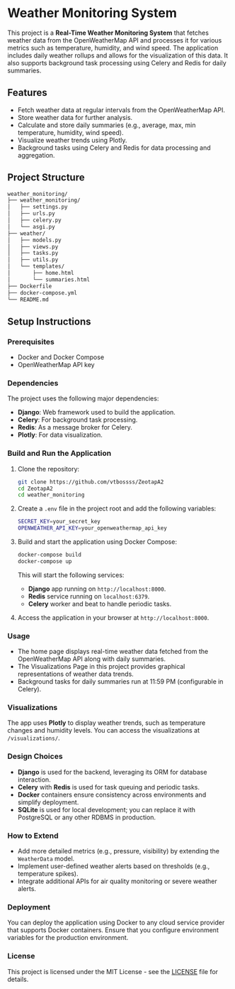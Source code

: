 
# Weather Monitoring System

This project is a **Real-Time Weather Monitoring System** that fetches weather data from the OpenWeatherMap API and processes it for various metrics such as temperature, humidity, and wind speed. The application includes daily weather rollups and allows for the visualization of this data. It also supports background task processing using Celery and Redis for daily summaries.

## Features
- Fetch weather data at regular intervals from the OpenWeatherMap API.
- Store weather data for further analysis.
- Calculate and store daily summaries (e.g., average, max, min temperature, humidity, wind speed).
- Visualize weather trends using Plotly.
- Background tasks using Celery and Redis for data processing and aggregation.

## Project Structure
```bash
weather_monitoring/
├── weather_monitoring/
│   ├── settings.py
│   ├── urls.py
│   ├── celery.py
│   └── asgi.py
├── weather/
│   ├── models.py
│   ├── views.py
│   ├── tasks.py
│   ├── utils.py
│   └── templates/
│       ├── home.html
│       └── summaries.html
├── Dockerfile
├── docker-compose.yml
└── README.md
```

## Setup Instructions

### Prerequisites
- Docker and Docker Compose
- OpenWeatherMap API key

### Dependencies
The project uses the following major dependencies:
- **Django**: Web framework used to build the application.
- **Celery**: For background task processing.
- **Redis**: As a message broker for Celery.
- **Plotly**: For data visualization.

### Build and Run the Application

1. Clone the repository:
   ```bash
   git clone https://github.com/vtbossss/ZeotapA2
   cd ZeotapA2
   cd weather_monitoring
   ```

2. Create a `.env` file in the project root and add the following variables:
   ```bash
   SECRET_KEY=your_secret_key
   OPENWEATHER_API_KEY=your_openweathermap_api_key
   ```

3. Build and start the application using Docker Compose:
   ```bash
   docker-compose build
   docker-compose up
   ```

   This will start the following services:
   - **Django** app running on `http://localhost:8000`.
   - **Redis** service running on `localhost:6379`.
   - **Celery** worker and beat to handle periodic tasks.

5. Access the application in your browser at `http://localhost:8000`.

### Usage

- The home page displays real-time weather data fetched from the OpenWeatherMap API along with daily summaries.
- The Visualizations Page in this project provides graphical representations of weather data trends.
- Background tasks for daily summaries run at 11:59 PM (configurable in Celery).

### Visualizations

The app uses **Plotly** to display weather trends, such as temperature changes and humidity levels. You can access the visualizations at `/visualizations/`.

### Design Choices

- **Django** is used for the backend, leveraging its ORM for database interaction.
- **Celery** with **Redis** is used for task queuing and periodic tasks.
- **Docker** containers ensure consistency across environments and simplify deployment.
- **SQLite** is used for local development; you can replace it with PostgreSQL or any other RDBMS in production.

### How to Extend

- Add more detailed metrics (e.g., pressure, visibility) by extending the `WeatherData` model.
- Implement user-defined weather alerts based on thresholds (e.g., temperature spikes).
- Integrate additional APIs for air quality monitoring or severe weather alerts.

### Deployment

You can deploy the application using Docker to any cloud service provider that supports Docker containers. Ensure that you configure environment variables for the production environment.

### License
This project is licensed under the MIT License - see the [LICENSE](LICENSE) file for details.
